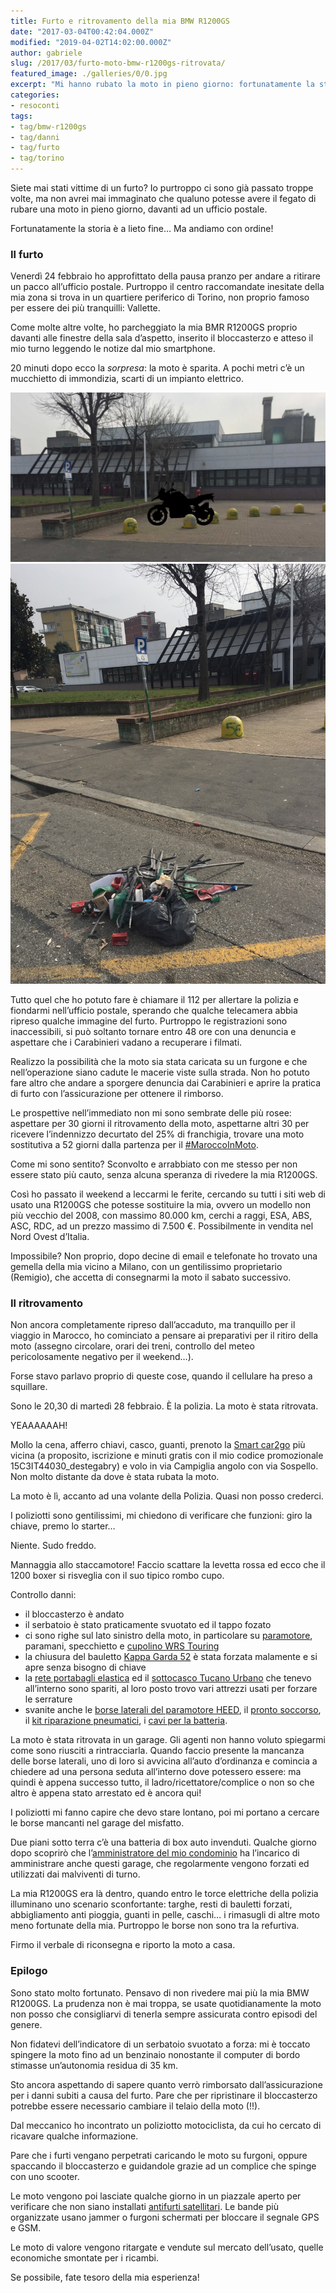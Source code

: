```yaml
---
title: Furto e ritrovamento della mia BMW R1200GS
date: "2017-03-04T00:42:04.000Z"
modified: "2019-04-02T14:02:00.000Z"
author: gabriele
slug: /2017/03/furto-moto-bmw-r1200gs-ritrovata/
featured_image: ./galleries/0/0.jpg
excerpt: "Mi hanno rubato la moto in pieno giorno: fortunatamente la storia è a lieto fine…"
categories:
- resoconti
tags:
- tag/bmw-r1200gs
- tag/danni
- tag/furto
- tag/torino
---
```

Siete mai stati vittime di un furto? Io purtroppo ci sono già passato troppe volte, ma non avrei mai immaginato che qualuno potesse avere il fegato di rubare una moto in pieno giorno, davanti ad un ufficio postale.

Fortunatamente la storia è a lieto fine… Ma andiamo con ordine!

### Il furto

Venerdì 24 febbraio ho approfittato della pausa pranzo per andare a ritirare un pacco all’ufficio postale. Purtroppo il centro raccomandate inesitate della mia zona si trova in un quartiere periferico di Torino, non proprio famoso per essere dei più tranquilli: Vallette.

Come molte altre volte, ho parcheggiato la mia BMR R1200GS proprio davanti alle finestre della sala d’aspetto, inserito il bloccasterzo e atteso il mio turno leggendo le notize dal mio smartphone.

20 minuti dopo ecco la *sorpresa*: la moto è sparita. A pochi metri c’è un mucchietto di immondizia, scarti di un impianto elettrico.

![Furto R1200GS poste Torino](./galleries/0/0.jpg "La mia BMW è stata rubata proprio dove c'è la silhouette nera")
![Furto R1200GS poste Torino](./galleries/0/1.jpg "Le tracce rimaste dopo il furto")

Tutto quel che ho potuto fare è chiamare il 112 per allertare la polizia e fiondarmi nell’ufficio postale, sperando che qualche telecamera abbia ripreso qualche immagine del furto. Purtroppo le registrazioni sono inaccessibili, si può soltanto tornare entro 48 ore con una denuncia e aspettare che i Carabinieri vadano a recuperare i filmati.

Realizzo la possibilità che la moto sia stata caricata su un furgone e che nell’operazione siano cadute le macerie viste sulla strada. Non ho potuto fare altro che andare a sporgere denuncia dai Carabinieri e aprire la pratica di furto con l’assicurazione per ottenere il rimborso.

Le prospettive nell’immediato non mi sono sembrate delle più rosee: aspettare per 30 giorni il ritrovamento della moto, aspettarne altri 30 per ricevere l’indennizzo decurtato del 25% di franchigia, trovare una moto sostitutiva a 52 giorni dalla partenza per il [#MaroccoInMoto](/categorie/viaggi/marocco).

Come mi sono sentito? Sconvolto e arrabbiato con me stesso per non essere stato più cauto, senza alcuna speranza di rivedere la mia R1200GS.

Così ho passato il weekend a leccarmi le ferite, cercando su tutti i siti web di usato una R1200GS che potesse sostituire la mia, ovvero un modello non più vecchio del 2008, con massimo 80.000 km, cerchi a raggi, ESA, ABS, ASC, RDC, ad un prezzo massimo di 7.500 €. Possibilmente in vendita nel Nord Ovest d’Italia.

Impossibile? Non proprio, dopo decine di email e telefonate ho trovato una gemella della mia vicino a Milano, con un gentilissimo proprietario (Remigio), che accetta di consegnarmi la moto il sabato successivo.

### Il ritrovamento

Non ancora completamente ripreso dall’accaduto, ma tranquillo per il viaggio in Marocco, ho cominciato a pensare ai preparativi per il ritiro della moto (assegno circolare, orari dei treni, controllo del meteo pericolosamente negativo per il weekend…).

Forse stavo parlavo proprio di queste cose, quando il cellulare ha preso a squillare.

Sono le 20,30 di martedì 28 febbraio. È la polizia. La moto è stata ritrovata.

YEAAAAAAH!

Mollo la cena, afferro chiavi, casco, guanti, prenoto la [Smart car2go](http://car2go.com) più vicina (a proposito, iscrizione e minuti gratis con il mio codice promozionale 15C3IT44030\_destegabry) e volo in via Campiglia angolo con via Sospello. Non molto distante da dove è stata rubata la moto.

La moto è lì, accanto ad una volante della Polizia. Quasi non posso crederci.

I poliziotti sono gentilissimi, mi chiedono di verificare che funzioni: giro la chiave, premo lo starter…

Niente. Sudo freddo.

Mannaggia allo staccamotore! Faccio scattare la levetta rossa ed ecco che il 1200 boxer si risveglia con il suo tipico rombo cupo.

Controllo danni:

*   il bloccasterzo è andato
*   il serbatoio è stato praticamente svuotato ed il tappo fozato
*   ci sono righe sul lato sinistro della moto, in particolare su [paramotore](/2016/09/paramotore-tubolare-heed-bmw-r-1200-gs/), paramani, specchietto e [cupolino WRS Touring](https://www.ebay.it/sch/i.html?_from=R40&_trksid=m570.l1313&_nkw=wrs+touring&_sacat=0)
*   la chiusura del bauletto [Kappa Garda 52](http://amzn.to/2m5nrdt) è stata forzata malamente e si apre senza bisogno di chiave
*   la [rete portabagli elastica](http://amzn.to/2mnKalS) ed il [sottocasco Tucano Urbano](http://amzn.to/2lFjxoa) che tenevo all’interno sono spariti, al loro posto trovo vari attrezzi usati per forzare le serrature
*   svanite anche le [borse laterali del paramotore HEED](https://www.ebay.it/sch/i.html?_from=R40&_trksid=m570.l1313&_nkw=borse+heed&_sacat=0), il [pronto soccorso](http://amzn.to/2mnKCR6), il [kit riparazione pneumatici](http://amzn.to/2mW71lo), i [cavi per la batteria](http://amzn.to/2mWprSO).

La moto è stata ritrovata in un garage. Gli agenti non hanno voluto spiegarmi come sono riusciti a rintracciarla. Quando faccio presente la mancanza delle borse laterali, uno di loro si avvicina all’auto d’ordinanza e comincia a chiedere ad una persona seduta all’interno dove potessero essere: ma quindi è appena successo tutto, il ladro/ricettatore/complice o non so che altro è appena stato arrestato ed è ancora qui!

I poliziotti mi fanno capire che devo stare lontano, poi mi portano a cercare le borse mancanti nel garage del misfatto.

Due piani sotto terra c’è una batteria di box auto invenduti. Qualche giorno dopo scoprirò che l’[amministratore del mio condominio](http://qubiko.com) ha l’incarico di amministrare anche questi garage, che regolarmente vengono forzati ed utilizzati dai malviventi di turno.

La mia R1200GS era là dentro, quando entro le torce elettriche della polizia illuminano uno scenario sconfortante: targhe, resti di bauletti forzati, abbigliamento anti pioggia, guanti in pelle, caschi… i rimasugli di altre moto meno fortunate della mia. Purtroppo le borse non sono tra la refurtiva.

Firmo il verbale di riconsegna e riporto la moto a casa.

### Epilogo

Sono stato molto fortunato. Pensavo di non rivedere mai più la mia BMW R1200GS.
La prudenza non è mai troppa, se usate quotidianamente la moto non posso che consigliarvi di tenerla sempre assicurata contro episodi del genere.

Non fidatevi dell’indicatore di un serbatoio svuotato a forza: mi è toccato spingere la moto fino ad un benzinaio nonostante il computer di bordo stimasse un’autonomia residua di 35 km.

Sto ancora aspettando di sapere quanto verrò rimborsato dall’assicurazione per i danni subiti a causa del furto.
Pare che per ripristinare il bloccasterzo potrebbe essere necessario cambiare il telaio della moto (!!).

Dal meccanico ho incontrato un poliziotto motociclista, da cui ho cercato di ricavare qualche informazione.

Pare che i furti vengano perpetrati caricando le moto su furgoni, oppure spaccando il bloccasterzo e guidandole grazie ad un complice che spinge con uno scooter.

Le moto vengono poi lasciate qualche giorno in un piazzale aperto per verificare che non siano installati [antifurti satellitari](https://amzn.to/2OCS3Q8). Le bande più organizzate usano jammer o furgoni schermati per bloccare il segnale GPS e GSM.

Le moto di valore vengono ritargate e vendute sul mercato dell’usato, quelle economiche smontate per i ricambi.

Se possibile, fate tesoro della mia esperienza!